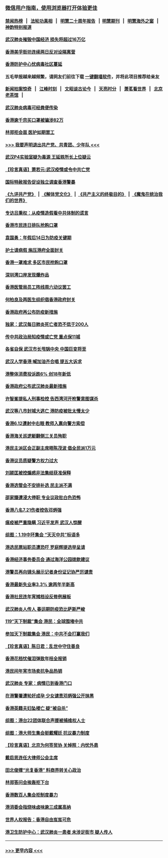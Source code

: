### [微信用户指南，使用浏览器打开体验更佳](https://github.com/gfw-breaker/banned-news1/blob/master/indexes/wechat-guide.md?t=0)
#### [禁闻热榜](热点新闻.md?t=0)  &nbsp;&nbsp;|&nbsp;&nbsp; [法轮功真相](https://github.com/gfw-breaker/truth/blob/master/README.md?t=0) &nbsp;&nbsp;|&nbsp;&nbsp; [明慧二十周年报告](https://github.com/gfw-breaker/mh-reports/blob/master/README.md?t=0) &nbsp;&nbsp;|&nbsp;&nbsp;[明慧期刊](https://github.com/gfw-breaker/mh-qikan) &nbsp;&nbsp;|&nbsp;&nbsp; [明慧海外之窗](https://github.com/gfw-breaker/mh-news/blob/master/README.md?t=0) &nbsp;&nbsp;|&nbsp;&nbsp; [神韵特别报道](https://github.com/gfw-breaker/mh-news/blob/master/shenyun.md?t=0)
#### [武汉肺炎摧毁中国经济 损失将超过16万亿](../pages/nsc415/n11839723.md?t=02031944) 
#### [香港美孚街坊连续两日反对设隔离营](../pages/nsc415/n11839962.md?t=02031944) 
#### [香港防护中心忧病毒社区蔓延](../pages/nsc415/n11839933.md?t=02031944) 
#### 五毛举报越来越频繁，请网友们前往下载 [一键翻墙软件](https://github.com/gfw-breaker/ssr-accounts)，并将此项目推荐给亲友
#### [新闻拍案惊奇](https://github.com/gfw-breaker/banned-news1/blob/master/pages/link4.md) &nbsp;&nbsp;|&nbsp;&nbsp; [江峰时刻](https://github.com/gfw-breaker/banned-news1/blob/master/pages/link4.md) &nbsp;&nbsp;|&nbsp;&nbsp; [文昭谈古论今](https://github.com/gfw-breaker/banned-news1/blob/master/pages/link4.md) &nbsp;&nbsp;|&nbsp;&nbsp; [天亮时分](https://github.com/gfw-breaker/banned-news1/blob/master/pages/link4.md) &nbsp;&nbsp;|&nbsp;&nbsp; [萧茗看世界](https://github.com/gfw-breaker/banned-news1/blob/master/pages/link4.md) &nbsp;&nbsp;|&nbsp;&nbsp; [北京老茶馆](https://github.com/gfw-breaker/banned-news1/blob/master/pages/link4.md) &nbsp;&nbsp;|&nbsp;&nbsp; 
#### [武汉肺炎病毒可经粪便传染](../pages/nsc415/n11839939.md?t=02031944) 
#### [香港逾千宗买口罩被骗涉82万](../pages/nsc415/n11839914.md?t=02031944) 
#### [林郑拒会面 医护如期罢工](../pages/nsc415/n11839892.md?t=02031944) 
#### [>>> 我要声明退出共产党、共青团、少年队 <<<](https://github.com/begood0513/goodnews/blob/master/quit/letter.md) 
#### [武汉P4实验室疑为毒源 王延轶所长上位疑云](../pages/nsc415/n11835543.md?t=02031944) 
#### [【珍言真语】萧若元:武汉疫情或令中共亡党](../pages/nsc415/n11829394.md?t=02031944) 
#### [国际特赦报告促设独立调查香港警暴](../pages/nsc415/n11833845.md?t=02031944) 
#### [《九评共产党》](https://github.com/begood0513/9ping.md/blob/master/README.md) &nbsp;|&nbsp; [《解体党文化》](../../../../jtdwh.md/blob/master/README.md)  &nbsp;|&nbsp; [《共产主义的终极目的》](../../../../gczydzjmd.md/blob/master/README.md) &nbsp;|&nbsp; [《魔鬼在统治我们的世界》](../../../../mgztzwmdsj.md/blob/master/README.md) 
#### [专访吕秉权：从疫情造假看中共体制的谎言](../pages/nsc415/n11833813.md?t=02031944) 
#### [香港市民连日排队抢购口罩](../pages/nsc415/n11833794.md?t=02031944) 
#### [袁国勇：年假后14日为防疫关键期](../pages/nsc415/n11831088.md?t=02031944) 
#### [护士请病假 施压港府全面封关](../pages/nsc415/n11831030.md?t=02031944) 
#### [香港一罩难求 多区市民抢购口罩](../pages/nsc415/n11831002.md?t=02031944) 
#### [深圳湾口岸发现爆炸品](../pages/nsc415/n11828802.md?t=02031944) 
#### [香港医管局员工阵线周六动议罢工](../pages/nsc415/n11828762.md?t=02031944) 
#### [何柏良及两医生组织倡香港政府封关](../pages/nsc415/n11828749.md?t=02031944) 
#### [香港政府再公布防疫新措施](../pages/nsc415/n11828716.md?t=02031944) 
#### [独家：武汉每日肺炎死亡者恐不低于200人](../pages/nsc415/n11828240.md?t=02031944) 
#### [传中共政治局知疫情或亡党 重点保11城](../pages/nsc415/n11828145.md?t=02031944) 
#### [各省自保 武汉市长甩锅中央 中国巨变将至](../pages/nsc415/n11828021.md?t=02031944) 
#### [武汉人学香港 喊加油齐合唱 提五大诉求](../pages/nsc415/n11827046.md?t=02031944) 
#### [港整体消费投诉跌6% 创18年新低](../pages/nsc415/n11817280.md?t=02031944) 
#### [香港政府公布武汉肺炎最新措施](../pages/nsc415/n11817152.md?t=02031944) 
#### [许智峯提私人刑事检控 告西湾河开枪警意图谋杀](../pages/nsc415/n11817132.md?t=02031944) 
#### [武汉等八市封城大逃亡 港防疫被批太慢太少](../pages/nsc415/n11817058.md?t=02031944) 
#### [香港6.12遭射中右眼 教师入禀向警方索偿](../pages/nsc415/n11814678.md?t=02031944) 
#### [香港海关巡逻艇翻侧三关员殉职](../pages/nsc415/n11814604.md?t=02031944) 
#### [港民主派区会正副主席晤陈茂波 倡全民派1万元](../pages/nsc415/n11814582.md?t=02031944) 
#### [香港议员质疑警方权力过大](../pages/nsc415/n11814560.md?t=02031944) 
#### [刘颕匡被控煽惑非法集结获准保释](../pages/nsc415/n11811727.md?t=02031944) 
#### [香港选管会不安排补选 民主派不满](../pages/nsc415/n11811691.md?t=02031944) 
#### [邵家臻遭浸大停职 专业议政批白色恐怖](../pages/nsc415/n11811670.md?t=02031944) 
#### [香港八名7.21伤者控告邓炳强](../pages/nsc415/n11811623.md?t=02031944) 
#### [瘟疫被严重隐瞒 习近平发声 武汉人惊醒](../pages/nsc415/n11811186.md?t=02031944) 
#### [组图：1.19中环集会 “天灭中共”标语多](../pages/nsc415/n11809514.md?t=02031944) 
#### [港选民票站职员遭恐吓 罗庭辉提选举呈请](../pages/nsc415/n11808914.md?t=02031944) 
#### [香港经济事务委员会 通过海洋公园拨款建议](../pages/nsc415/n11808906.md?t=02031944) 
#### [港警员再向镜头展示记者身份证记协严厉谴责](../pages/nsc415/n11808888.md?t=02031944) 
#### [香港最新失业率3.3% 逾两年半新高](../pages/nsc415/n11808887.md?t=02031944) 
#### [香港社民连年宵摊档设反修例展板](../pages/nsc415/n11808857.md?t=02031944) 
#### [武汉肺炎人传人 春运期防疫恐比萨斯严峻](../pages/nsc415/n11808739.md?t=02031944) 
#### [119“天下制裁”集会 港民：全球围堵中共](../pages/nsc415/n11806318.md?t=02031944) 
#### [参加天下制裁集会 港民：中共不会打赢我们](../pages/nsc415/n11806596.md?t=02031944) 
#### [【珍言真语】陈日君：乱世中守住善良](../pages/nsc415/n11806247.md?t=02031944) 
#### [香港花档忧催泪弹致年桔全报销](../pages/nsc415/n11806130.md?t=02031944) 
#### [港民间年宵市场卖抗争品热销](../pages/nsc415/n11806073.md?t=02031944) 
#### [武汉肺炎 专家：病情已到香港门口](../pages/nsc415/n11806020.md?t=02031944) 
#### [在港警署遭轮奸成孕 少女谴责邓炳强公开抹黑](../pages/nsc415/n11805981.md?t=02031944) 
#### [香港英籍夫妇坠楼亡 疑“被自杀”](../pages/nsc415/n11805937.md?t=02031944) 
#### [组图：港台22团体联合声援被捕维权人士](../pages/nsc415/n11801834.md?t=02031944) 
#### [组图：港大师生集会挺戴耀廷 抗议暴力制度](../pages/nsc415/n11799298.md?t=02031944) 
#### [【珍言真语】北京为何签贸协 关焯照：内忧外患](../pages/nsc415/n11799790.md?t=02031944) 
#### [戴启思连任大律师公会主席](../pages/nsc415/n11799306.md?t=02031944) 
#### [田北俊撑“光复香港” 料商界转关心政治](../pages/nsc415/n11799287.md?t=02031944) 
#### [林郑答问会挨轰拒下台](../pages/nsc415/n11799261.md?t=02031944) 
#### [香港数百人集会拒制度暴力](../pages/nsc415/n11796941.md?t=02031944) 
#### [港消委会指烧味卤味逾三成属高纳](../pages/nsc415/n11796815.md?t=02031944) 
#### [世界人权报告：香港自由岌岌可危](../pages/nsc415/n11796873.md?t=02031944) 
#### [港卫生防护中心：武汉肺炎一患者 未涉足街市 疑人传人](../pages/nsc415/n11796789.md?t=02031944) 

----
#### [ >>> 更早内容 <<< ](../indexes/nsc415-earlier.md)
